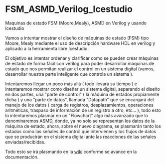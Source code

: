 # FSM_ASMD_Verilog_Icestudio
Maquinas de estado FSM (Moore,Mealy), ASMD en Verilog y usando Icestudio  

Vamos a intentar mostrar el diseño de máquinas de estado (FSM) tipo Moore, Mealy mediante el uso de descripción hardware HDL en verilog y aplicado a la herramienta libre Icestudio.

El objetivo es intentar ordenar y clarificar como se pueden crear máquinas de estado de forma fácil con verilog para poder desarrollar máquinas de estado que nos permitan realizar el control en un sistema digital (vamos, desarrollar nuestra parte inteligente que controla un sistema ).

Intentaremos llegar un poco más allá ( todo llevará su tiempo ) e intentaremos mostrar como diseñar un sistema digital, separando el diseño en dos partes, una "parte de control" ( la máquina de estados propiamente dicha ) y una "parte de datos", llamada "Datapath" que se encargará del manejo de los datos ( carga de registros, desplazamientos, operaciones aritméticas, traspaso de información de un registro a otro, etc... ), todo esto lo intentaremos plasmar en un "Flowchart" algo más avanzado que lo denominaremos ASMD, donde, ya no solo se representan los datos de la máquina de estado, ahora, sobre el  nuevo diagrama, se plasmarán tanto los estados como las señales de control que intervienen y los flujos de datos que se producirán en el sistema digital ante las reacciones de las señales enviadas/recibidas.

Todo esto se irá plasmando en la [wiki](https://github.com/jospicant/FSM_ASMD_Verilog_Icestudio/wiki) conforme se avance en la documentación.


